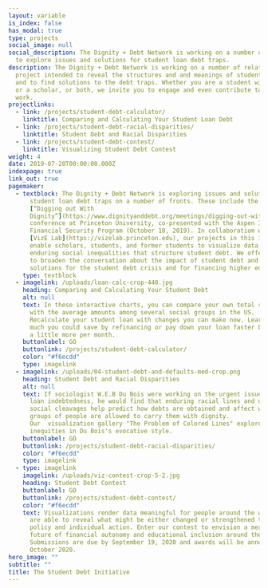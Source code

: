 ```yaml
---
layout: variable
is_index: false
has_modal: true
type: projects
social_image: null
social_description: The Dignity + Debt Network is working on a number of fronts
  to explore issues and solutions for student loan debt traps.
description: The Dignity + Debt Network is working on a number of related
  project intended to reveal the structures and and meanings of student loans
  and to find solutions to the debt traps. Whether you are a student with a loan
  or a scholar, or both, we invite you to engage and even contribute to our
  work.
projectlinks:
  - link: /projects/student-debt-calculator/
    linktitle: Comparing and Calculating Your Student Loan Debt
  - link: /projects/student-debt-racial-disparities/
    linktitle: Student Debt and Racial Disparities
  - link: /projects/student-debt-contest/
    linktitle: Visualizing Student Debt Contest
weight: 4
date: 2019-07-20T00:00:00.000Z
indexpage: true
link_out: true
pagemaker:
  - textblock: The Dignity + Debt Network is exploring issues and solutions for
      student loan debt traps on a number of fronts. These include the recent
      [“Digging out With
      Dignity”](https://www.dignityanddebt.org/meetings/digging-out-with-dignity-solving-the-student-loan-crisis-and-honoring-meaning-at-the-margins/)
      conference at Princeton University, co-presented with the Aspen Insitute’s
      Financial Security Program (October 18, 2019). In collaboratiom with the
      [VizE Lab](https://vizelab.princeton.edu), our projects in this initiative
      enable scholars, students, and former students to visualize data on the
      enduring social inequalities that structure student debt. We offer means
      to broaden the conversation about the impact of student debt and imagine
      solutions for the student debt crisis and for financing higher education.
    type: textblock
  - imagelink: /uploads/loan-calc-crop-440.jpg
    heading: Comparing and Calculating Your Student Debt
    alt: null
    text: In these interactive charts, you can compare your own total student loans
      with the average amounts among several social groups in the US.
      Recalculate your student loan with changes you can make now. Learn how
      much you could save by refinancing or pay down your loan faster by paying
      a little more per month.
    buttonlabel: GO
    buttonlink: /projects/student-debt-calculator/
    color: "#f6ecdd"
    type: imagelink
  - imagelink: /uploads/04-student-debt-and-defaults-med-crop.png
    heading: Student Debt and Racial Disparities
    alt: null
    text: If sociologist W.E.B Du Bois were working on the urgent issue of student
      loan indebtedness, he would find that enduring racial lines and other
      social cleavages help predict how debts are obtained and affect whether
      groups of people are allowed to carry them with dignity.
      Our  visualization gallery "The Problem of Colored Lines" explores these
      inequities in Du Bois's evocative style.
    buttonlabel: GO
    buttonlink: /projects/student-debt-racial-disparities/
    color: "#f6ecdd"
    type: imagelink
  - type: imagelink
    imagelink: /uploads/viz-contest-crop-5-2.jpg
    heading: Student Debt Contest
    buttonlabel: GO
    buttonlink: /projects/student-debt-contest/
    color: "#f6ecdd"
    text: Visualizations render data meaningful for people around the world. They
      are able to reveal what might be either changed or strengthened through
      policy and individual action. Enter our contest to envision a meaningful
      future of financial autonomy and educational inclusion around the world.
      Submissions are due by September 19, 2020 and awards will be announced in
      October 2020.
hero_image: ""
subtitle: ""
title: The Student Debt Initiative
---
```

